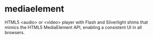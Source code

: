 # mediaelement
HTML5 &lt;audio> or &lt;video> player with Flash and Silverlight shims that mimics the HTML5 MediaElement API, enabling a consistent UI in all browsers.
